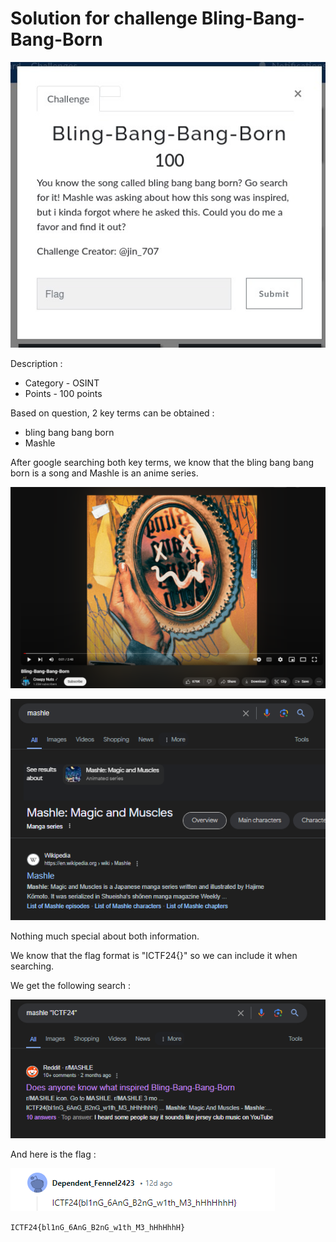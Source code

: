# Solution for challenge Bling-Bang-Bang-Born

![Challenge Question](<Bling-Bang-Bang-Born - OSINT.jpg>)

Description : 

- Category    - OSINT
- Points      - 100 points


Based on question, 2 key terms can be obtained : 
- bling bang bang born
- Mashle

After google searching both key terms, we know that the bling bang bang born is a song and Mashle is an anime series.

![Bling-Bang-Bang-Born](<Screenshot 2024-05-13 154526.png>)

![Mashle](<Screenshot 2024-05-13 154645.png>)

Nothing much special about both information.

We know that the flag format is "ICTF24{}" so we can include it when searching.

We get the following search : 

![flag page](image.png)

And here is the flag :

![Flag](image-1.png)

```ICTF24{bl1nG_6AnG_B2nG_w1th_M3_hHhHhhH}```
